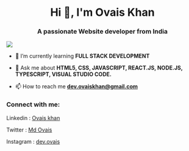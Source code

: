 <h1 align="center">Hi 👋, I'm Ovais Khan</h1>
<h3 align="center">A passionate Website developer from India</h3>

<p align="left"> <img src="https://komarev.com/ghpvc/?username=mdashraf9870&label=Profile%20views&color=0e75b6&style=flat" /> </p>

- 🌱 I’m currently learning **FULL STACK DEVELOPMENT**

- 💬 Ask me about **HTML5, CSS, JAVASCRIPT, REACT.JS, NODE.JS, TYPESCRIPT, VISUAL STUDIO CODE.**

- 📫 How to reach me <a href="dev.ovaiskhan@gmail.com"/>**dev.ovaiskhan@gmail.com**</a>

<h3 align="left">Connect with me:</h3>
<p align="left">Linkedin : <a href="https://www.linkedin.com/in/mdovais/">Ovais khan</a>
</p>
<p align="left">Twitter : <a href="https://twitter.com/md__ovais">Md Ovais</a>
</p>
<p align="left">Instagram : <a href="https://instagram.com/dev.ovais">dev.ovais</p>
